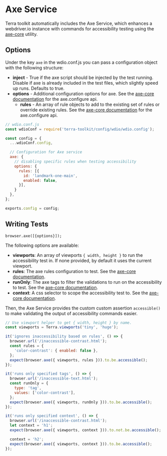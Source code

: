 # Axe Service
Terra toolkit automatically includes the Axe Service, which enhances a webdriver.io instance with commands for accessibility testing using the [axe-core](https://github.com/dequelabs/axe-core) utility.

## Options

Under the key `axe` in the wdio.conf.js you can pass a configuration object with the following structure:

* **inject** - True if the axe script should be injected by the test running. Disable if axe is already included in the test files, which slightly speed up runs. Defaults to true.
* **options** - Additional configuration options for axe.  See the [axe-core documentation](https://www.axe-core.org/docs/) for the axe.configure api.
  * **rules** - An array of rule objects to add to the existing set of rules or override existing rules.  See the [axe-core documentation](https://www.axe-core.org/docs/) for the axe.configure api.

```js
// wdio.conf.js
const wdioConf = require('terra-toolkit/config/wdio/wdio.config');

const config = {
  ...wdioConf.config,

  // Configuration for Axe service
  axe: {
    // disabling specific rules when testing accessibility
    options: {
      rules: [{
        id: 'landmark-one-main',
        enabled: false,
      }],
    }
  },
};

exports.config = config;
```


## Writing Tests

`browser.axe([{options}]);`

The following options are available:

* **viewports**:
  An array of viewports `{ width, height }` to run the accessibility test in. If none provided, by default it uses the current viewport.
* **rules**:
  The axe rules configuration to test. See the [axe-core documentation](https://www.axe-core.org/docs/).
* **runOnly**:
  The axe tags to filter the validations to run on the accessibility to test. See the [axe-core documentation](https://www.axe-core.org/docs/).
* **context**:
  A css selector to scope the accessibility test to. See the [axe-core documentation](https://www.axe-core.org/docs/).

Then, the Axe Service provides the custom custom assertion `accessible()` to make validating the output of accessibility commands easier.

```js
// Use viewport helper to get { width, height } by name.
const viewports = Terra.viewports('tiny', 'huge');

it('ignores inaccessibility based on rules', () => {
  browser.url('/inaccessible-contrast.html');
  const rules = {
    'color-contrast': { enabled: false },
  };
  expect(browser.axe({ viewports, rules })).to.be.accessible();
});

it('runs only specified tags', () => {
  browser.url('/inaccessible-text.html');
  const runOnly = {
    type: 'tag',
    values: ['color-contrast'],
  };
  expect(browser.axe({ viewports, runOnly })).to.be.accessible();
});

it('runs only specified context', () => {
  browser.url('/inaccessible-contrast.html');
  let context = 'h1';
  expect(browser.axe({ viewports, context })).to.not.be.accessible();

  context = 'h2';
  expect(browser.axe({ viewports, context })).to.be.accessible();
});
```
